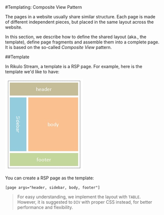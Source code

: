 #Templating: Composite View Pattern

The pages in a website usually share similar structure. Each page is made of different independent pieces, but placed in the same layout across the website.

In this section, we describe how to define the shared layout (aka., the template), define page fragments and assemble them into a complete page. It is based on the so-called *Composite View* pattern.

##Template

In Rikulo Stream, a template is a RSP page. For example, here is the template we'd like to have:

![Composite View](composite-view.jpg?raw=true)

You can create a RSP page as the template:

    [page args="header, sidebar, body, footer"]

> For easy understanding, we implement the layout with `TABLE`. However, it is suggested to `DIV` with proper CSS instead, for better performance and flexibility.